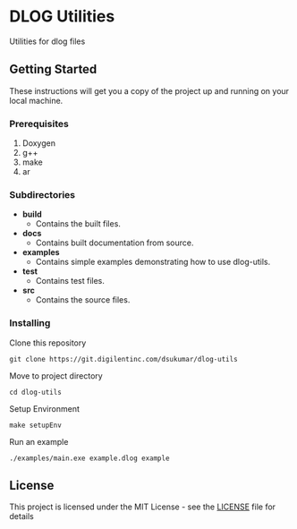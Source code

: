 # DLOG Utilities

Utilities for dlog files

## Getting Started

These instructions will get you a copy of the project up and running on your local machine.

### Prerequisites

1. Doxygen
2. g++
3. make
4. ar

### Subdirectories
* **build**
  * Contains the built files.
* **docs**
  * Contains built documentation from source.
* **examples**
  * Contains simple examples demonstrating how to use dlog-utils.
* **test**
  * Contains test files.
* **src**
  * Contains the source files.

### Installing

Clone this repository

```
git clone https://git.digilentinc.com/dsukumar/dlog-utils
```

Move to project directory

```
cd dlog-utils
```

Setup Environment

```
make setupEnv
```

Run an example

```
./examples/main.exe example.dlog example
```

## License

This project is licensed under the MIT License - see the [LICENSE](LICENSE) file for details